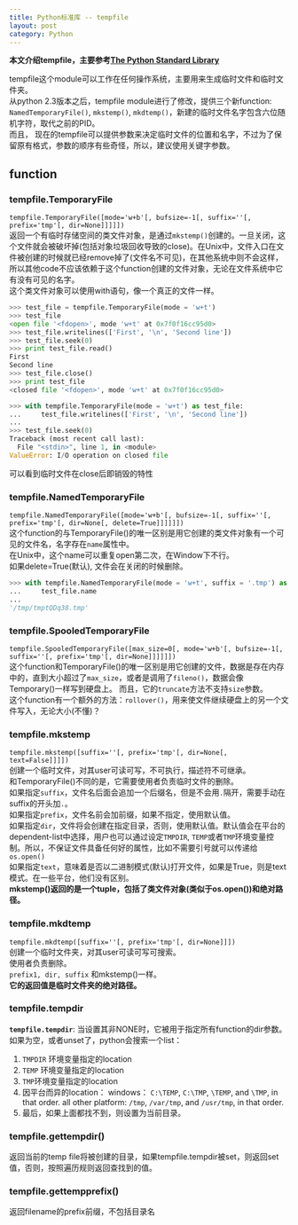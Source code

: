 ```yaml
---
title: Python标准库 -- tempfile
layout: post
category: Python
---
```


**本文介绍tempfile，主要参考[The Python Standard Library](https://docs.python.org/2/library/tempfile.html)**

tempfile这个module可以工作在任何操作系统，主要用来生成临时文件和临时文件夹。  
从python 2.3版本之后，tempfile module进行了修改，提供三个新function: `NamedTemporaryFile()`, `mkstemp()`, `mkdtemp()`，新建的临时文件名字包含六位随机字符，取代之前的PID。  
而且， 现在的tempfile可以提供参数来决定临时文件的位置和名字，不过为了保留原有格式，参数的顺序有些奇怪，所以，建议使用关键字参数。

## function

### tempfile.TemporaryFile
`tempfile.TemporaryFile([mode='w+b'[, bufsize=-1[, suffix=''[, prefix='tmp'[, dir=None]]]]])`  
返回一个有临时存储空间的类文件对象，是通过`mkstemp()`创建的。一旦关闭，这个文件就会被破坏掉(包括对象垃圾回收导致的close)。在Unix中，文件入口在文件被创建的时候就已经remove掉了(文件名不可见)，在其他系统中则不会这样，所以其他code不应该依赖于这个function创建的文件对象，无论在文件系统中它有没有可见的名字。  
这个类文件对象可以使用with语句，像一个真正的文件一样。
```python
>>> test_file = tempfile.TemporaryFile(mode = 'w+t')
>>> test_file
<open file '<fdopen>', mode 'w+t' at 0x7f0f16cc95d0>
>>> test_file.writelines(['First', '\n', 'Second line'])
>>> test_file.seek(0)
>>> print test_file.read()
First
Second line
>>> test_file.close()
>>> print test_file
<closed file '<fdopen>', mode 'w+t' at 0x7f0f16cc95d0>
```
```python
>>> with tempfile.TemporaryFile(mode = 'w+t') as test_file:
...     test_file.writelines(['First', '\n', 'Second line'])
... 
>>> test_file.seek(0)
Traceback (most recent call last):
  File "<stdin>", line 1, in <module>
ValueError: I/O operation on closed file
```
可以看到临时文件在close后即销毁的特性
### tempfile.NamedTemporaryFile
`tempfile.NamedTemporaryFile([mode='w+b'[, bufsize=-1[, suffix=''[, prefix='tmp'[, dir=None[, delete=True]]]]]])`  
这个function的与TemporaryFile()的唯一区别是用它创建的类文件对象有一个可见的文件名，名字存在`name`属性中。  
在Unix中，这个name可以重复open第二次，在Window下不行。  
如果delete=True(默认), 文件会在关闭的时候删除。 
```python
>>> with tempfile.NamedTemporaryFile(mode = 'w+t', suffix = '.tmp') as test_file:
...     test_file.name
... 
'/tmp/tmptQDq38.tmp'
```
### tempfile.SpooledTemporaryFile
`tempfile.SpooledTemporaryFile([max_size=0[, mode='w+b'[, bufsize=-1[, suffix=''[, prefix='tmp'[, dir=None]]]]]])`  
这个function和TemporaryFile()的唯一区别是用它创建的文件，数据是存在内存中的，直到大小超过了`max_size`，或者是调用了`fileno()`，数据会像Temporary()一样写到硬盘上。 而且，它的`truncate`方法不支持`size`参数。  
这个function有一个额外的方法：`rollover()`，用来使文件继续硬盘上的另一个文件写入，无论大小(不懂)？
### tempfile.mkstemp
`tempfile.mkstemp([suffix=''[, prefix='tmp'[, dir=None[, text=False]]]])`  
创建一个临时文件，对其user可读可写，不可执行，描述符不可继承。  
和TemporaryFile()不同的是，它需要使用者负责临时文件的删除。  
如果指定`suffix`，文件名后面会追加一个后缀名，但是不会用`.`隔开，需要手动在suffix的开头加`.`。  
如果指定`prefix`，文件名前会加前缀，如果不指定，使用默认值。  
如果指定`dir`，文件将会创建在指定目录，否则，使用默认值。默认值会在平台的dependent-list中选择，用户也可以通过设定`TMPDIR`, `TEMP`或者`TMP`环境变量控制。所以，不保证文件具备任何好的属性，比如不需要引号就可以传递给`os.open()`  
如果指定`text`，意味着是否以二进制模式(默认)打开文件，如果是True，则是text模式。在一些平台，他们没有区别。  
**mkstemp()返回的是一个tuple，包括了类文件对象(类似于os.open())和绝对路径。**  
### tempfile.mkdtemp
`tempfile.mkdtemp([suffix=''[, prefix='tmp'[, dir=None]]])`  
创建一个临时文件夹，对其user可读可写可搜索。  
使用者负责删除。  
`prefix1, dir, suffix` 和mkstemp()一样。  
**它的返回值是临时文件夹的绝对路径。**  
### tempfile.tempdir
**`tempfile.tempdir`**:
当设置其非NONE时，它被用于指定所有function的dir参数。  
如果为空，或者unset了，python会搜索一个list：
1. `TMPDIR` 环境变量指定的location 
2. `TEMP` 环境变量指定的location
3. `TMP`环境变量指定的location
4. 因平台而异的location：
  windows： 	`C:\TEMP`, `C:\TMP`, `\TEMP`, and `\TMP`, in that order.
  all other platform: `/tmp`, `/var/tmp`, and `/usr/tmp`, in that order.
5. 最后，如果上面都找不到，则设置为当前目录。

### tempfile.gettempdir()
返回当前的temp file将被创建的目录，如果tempfile.tempdir被set，则返回set值，否则，按照遍历规则返回查找到的值。

### tempfile.gettempprefix()
返回filename的prefix前缀，不包括目录名
